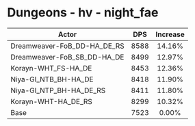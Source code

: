 # Dungeons - hv - night_fae
| Actor | DPS | Increase |
|---|:---:|:---:|
|Dreamweaver-FoB_DD-HA_DE_RS|8588|14.16%|
|Dreamweaver-FoB_SB_DD-HA_DE|8499|12.97%|
|Korayn-WHT_FS-HA_DE|8453|12.36%|
|Niya-GI_NTB_BH-HA_DE|8418|11.90%|
|Niya-GI_NTP_BH-HA_DE_RS|8411|11.80%|
|Korayn-WHT-HA_DE_RS|8299|10.32%|
|Base|7523|0.00%|
